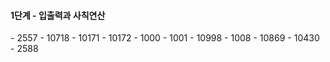 <h4>1단계 - 입출력과 사칙연산</h4>
 - 2557
 - 10718
 - 10171
 - 10172
 - 1000
 - 1001
 - 10998
 - 1008
 - 10869
 - 10430
 - 2588